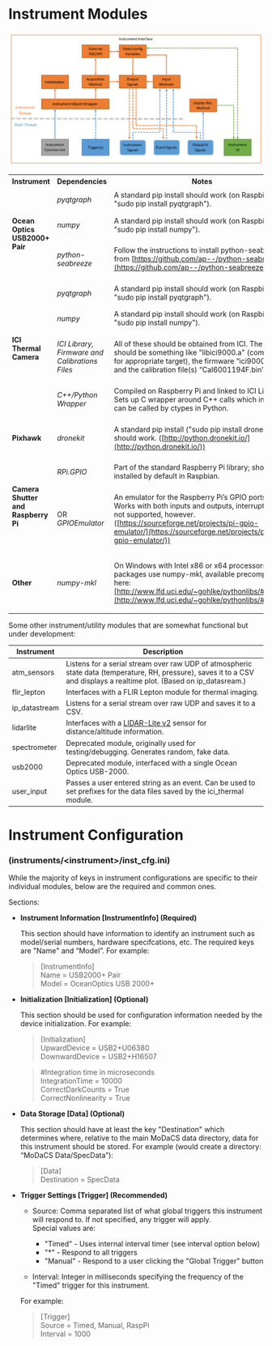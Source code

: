 # Instrument Modules

<img src=".\images\inst.png">


<table><tr><th>Instrument</th><th>Dependencies</th><th>Notes</th></tr>
<tr><td rowspan="3">

**Ocean Optics USB2000+ Pair**
</td><td>

*pyqtgraph*
</td><td>A standard pip install should work (on Raspbian, "sudo pip install pyqtgraph").</td></tr>
<tr><td>
 
*numpy*
</td><td> A standard pip install should work (on Raspbian, "sudo pip install numpy").</td></tr>
</td><td>

*python-seabreeze*
 </td><td>
 
 Follow the instructions to install python-seabreeze from [https://github.com/ap--/python-seabreeze](https://github.com/ap--/python-seabreeze).</td></tr>
<tr><td rowspan="4">

**ICI Thermal Camera**
</td><td>

*pyqtgraph* 
</td><td>A standard pip install should work (on Raspbian, "sudo pip install pyqtgraph").</td></tr>
<tr><td>
 
*numpy*
</td><td> A standard pip install should work (on Raspbian, "sudo pip install numpy").</td></tr>
<tr><td>
 
*ICI Library, Firmware and Calibrations Files*
</td><td>All of these should be obtained from ICI.  The library should be something like "libici9000.a" (compiled for appropriate target), the firmware “ici9000.hex” and the calibration file(s) “Cal6001194F.bin”.</td></tr>
<tr><td>
 
*C++/Python Wrapper*
</td><td>Compiled on Raspberry Pi and linked to ICI Library.  Sets up C wrapper around C++ calls which in turn can be called by ctypes in Python.</td></tr>
<tr><td>

**Pixhawk**
</td><td>

*dronekit*
</td><td>

A standard pip install ("sudo pip install dronekit") should work.  ([http://python.dronekit.io/](http://python.dronekit.io/))</td></tr>

<tr><td rowspan="2">

**Camera Shutter and Raspberry Pi**
</td><td>

*RPi.GPIO*
</td><td>Part of the standard Raspberry Pi library; should be installed by default in Raspbian.</td><tr>
</td><td>

OR<br>
*GPIOEmulator*
</td><td>

An emulator for the Raspberry Pi’s GPIO ports.  Works with both inputs and outputs, interrupts are not supported, however. ([https://sourceforge.net/projects/pi-gpio-emulator/](https://sourceforge.net/projects/pi-gpio-emulator/))
</td></tr>
<tr><td>

**Other**
</td><td>

*numpy-mkl*
</td><td>

On Windows with Intel x86 or x64 processors, some packages use numpy-mkl, available precomplied here: [http://www.lfd.uci.edu/~gohlke/pythonlibs/#numpy](http://www.lfd.uci.edu/~gohlke/pythonlibs/#numpy)
</td></tr>

</table>

Some other instrument/utility modules that are somewhat functional but under development:

|Instrument|Description|
|----------|-----------|
|atm_sensors|Listens for a serial stream over raw UDP of atmospheric state data (temperature, RH, pressure), saves it to a CSV and displays a realtime plot.  (Based on ip_datasream.)|
|flir_lepton|Interfaces with a FLIR Lepton module for thermal imaging.|
|ip_datastream|Listens for a serial stream over raw UDP and saves it to a CSV.|
|lidarlite|Interfaces with a [LIDAR-Lite v2](https://www.pulsedlight3d.com/products/lidar-lite-v2-blue-label.html) sensor for distance/altitude information.|
|spectrometer|Deprecated module, originally used for testing/debugging.  Generates random, fake data.|
|usb2000|Deprecated module, interfaced with a single Ocean Optics USB-2000.|
|user_input|Passes a user entered string as an event.  Can be used to set prefixes for the data files saved by the ici_thermal module.|

# Instrument Configuration 
### (instruments/\<instrument\>/inst_cfg.ini)

While the majority of keys in instrument configurations are specific to their individual modules, below are the required and common ones.

Sections:

- **Instrument Information \[InstrumentInfo\] (Required)**

    This section should have information to identify an instrument such as model/serial numbers, hardware specifcations, etc.  The required keys are "Name" and “Model”.  For example:  
    
    > [InstrumentInfo]  
    Name = USB2000+ Pair  
    Model = OceanOptics USB 2000+

- **Initialization \[Initialization\] (Optional)**

    This section should be used for configuration information needed by the device initialization.  For example:

    > [Initialization]  
    UpwardDevice = USB2+U06380  
    DownwardDevice = USB2+H16507

    > \#Integration time in microseconds  
    IntegrationTime = 10000  
    CorrectDarkCounts = True  
    CorrectNonlinearity = True

- **Data Storage \[Data\] (Optional)**

    This section should have at least the key "Destination" which determines where, relative to the main MoDaCS data directory, data for this instrument should be stored.  For example (would create a directory: “MoDaCS Data/SpecData”):

    > [Data]  
    Destination = SpecData

- **Trigger Settings \[Trigger\] (Recommended)**

    - Source: Comma separated list of what global triggers this instrument will respond to.  If not specified, any trigger will apply.  
    Special values are:  
        + "Timed" - Uses internal interval timer  (see interval option below)
        + "*" - Respond to all triggers
        + "Manual" - Respond to a user clicking the "Global Trigger" button
	 
    - Interval: Integer in milliseconds specifying the frequency of the "Timed" trigger for this instrument.  

    For example:  

    >[Trigger]  
    Source = Timed, Manual, RaspPi  
    Interval = 1000